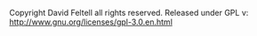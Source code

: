 Copyright David Feltell all rights reserved.
Released under GPL v: http://www.gnu.org/licenses/gpl-3.0.en.html